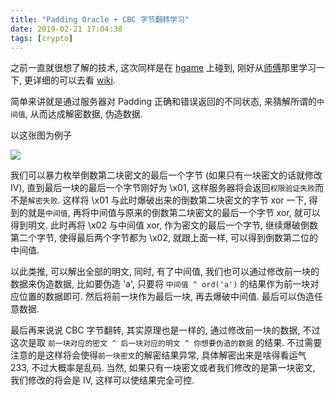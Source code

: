 ```yaml
---
title: "Padding Oracle + CBC 字节翻转学习"
date: 2019-02-21 17:04:38
tags: [crypto]
---
```


之前一直就很想了解的技术, 这次同样是在 [hgame](https://hgame.vidar.club/) 上碰到, 刚好从[师傅](http://xnianq.cn/2017/07/26/padding-oracle)那里学习一下, 更详细的可以去看 [wiki](https://en.wikipedia.org/wiki/Padding_oracle_attack).

简单来讲就是通过服务器对 Padding 正确和错误返回的不同状态, 来猜解所谓的`中间值`, 从而达成解密数据, 伪造数据.

<!--more-->

以这张图为例子

![](https://i.loli.net/2019/03/08/5c8279f81fce7.png#center)

我们可以暴力枚举倒数第二块密文的最后一个字节 (如果只有一块密文的话就修改 IV), 直到最后一块的最后一个字节刚好为 \\x01, 这样服务器将会返回`权限验证失败`而不是`解密失败`. 这样将 \\x01 与此时爆破出来的倒数第二块密文的字节 xor 一下, 得到的就是`中间值`, 再将中间值与原来的倒数第二块密文的最后一个字节 xor, 就可以得到明文. 此时再将 \\x02 与中间值 xor, 作为密文的最后一个字节, 继续爆破倒数第二个字节, 使得最后两个字节都为 \\x02, 就跟上面一样, 可以得到倒数第二位的中间值.

以此类推, 可以解出全部的明文, 同时, 有了中间值, 我们也可以通过修改前一块的数据来伪造数据, 比如要伪造 'a', 只要将 `中间值 ^ ord('a')` 的结果作为前一块对应位置的数据即可. 然后将前一块作为最后一块, 再去爆破中间值. 最后可以伪造任意数据.

最后再来说说 CBC 字节翻转, 其实原理也是一样的, 通过修改前一块的数据, 不过这次是取 `前一块对应的密文 ^ 后一块对应的明文 ^ 你想要伪造的数据` 的结果. 不过需要注意的是这样将会使得`前一块密文`的解密结果异常, 具体解密出来是啥得看运气 233, 不过大概率是乱码. 当然, 如果只有一块密文或者我们修改的是第一块密文, 我们修改的将会是 IV, 这样可以使结果完全可控.